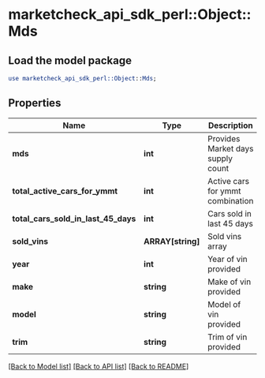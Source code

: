 # marketcheck_api_sdk_perl::Object::Mds

## Load the model package
```perl
use marketcheck_api_sdk_perl::Object::Mds;
```

## Properties
Name | Type | Description | Notes
------------ | ------------- | ------------- | -------------
**mds** | **int** | Provides Market days supply count | [optional] 
**total_active_cars_for_ymmt** | **int** | Active cars for ymmt combination | [optional] 
**total_cars_sold_in_last_45_days** | **int** | Cars sold in last 45 days | [optional] 
**sold_vins** | **ARRAY[string]** | Sold vins array | [optional] 
**year** | **int** | Year of vin provided | [optional] 
**make** | **string** | Make of vin provided | [optional] 
**model** | **string** | Model of vin provided | [optional] 
**trim** | **string** | Trim of vin provided | [optional] 

[[Back to Model list]](../README.md#documentation-for-models) [[Back to API list]](../README.md#documentation-for-api-endpoints) [[Back to README]](../README.md)


